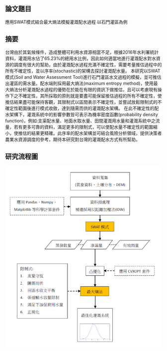 ## 論文題目
應用SWAT模式結合最大熵法模擬灌溉配水過程 以石門灌區為例

## 摘要
台灣由於其氣候條件，造成整體可利用水資源相當不足，根據2016年水利署統計資料，灌溉用水佔了65.23%的總用水比例，因此如何適當地進行灌溉配水對水資源的調度有很大的幫助，由於灌溉配水過程充滿不確定性，需要考量推估過程中的所有不確定性，並以序率(stochastic)的架構去探討灌溉配水量。
	本研究以SWAT模式(Soil and Water Assessment Tool)進行石門灌區水文過程的模擬，並可推估出灌區的需水量。配水端則採用最大熵法(maximum entropy method)，使用最大熵法分析灌溉配水過程的優勢在於能在有限的資訊下做推估，且可以考慮現有操作下之不確定性，其所採取的原則就是要盡可能保留推估過程的所有不確定性，使推估結果盡可能保持客觀，其限制式以區間表示不確定性，並嘗試放鬆限制式的不確定性範圍後進行模式收斂，達到隨需而供的灌溉配水架構。
	在此不確定性的配水架構下，灌溉系統中的影響參數皆可表示為機率密度函數(probability density function)，例如:支渠配水量、地面水取水量、田間灌溉用水量和灌溉系統中之流量，若有更多可靠的資料，滿足更多的限制式，可以使配水量不確定性的範圍縮小，使推估的結果更精確。此序率的配水架構並可結合風險分析領域，提供決策者農業水資源調度的參考，期待本研究對台灣的灌溉配水方式有所幫助。
  
 ## 研究流程圖
![image]( https://github.com/waukin/Master-Thesis/blob/master/%E7%A0%94%E7%A9%B6%E6%B5%81%E7%A8%8B%E5%9C%96.PNG)
